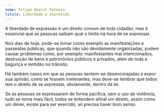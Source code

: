 ```yaml
---
nome: Felipe Amaral Potenza
titulo: Liberdade e expressão 
---
```


A liberdade de expressão é um direito comum de todo cidadão, mas é essencial que as pessoas saibam qual o limite na hora de se expressar.

Nos dias de hoje, pode-se tomar como exemplo as manifestações e passeatas públicas, que quando não são devidamente organizadas, podem causar problemas como, por exemplo: manifestantes mal intencionados, destruição de bens e patrimônios públicos e privados, além de toda a bagunça e lentidão no trânsito.

Há também casos em que as pessoas sentem-se desencorajadas a expor sua opinião, como se fossem irrelevantes, mas deve-se lembrar que todos tem o direito de se expressar, obviamente, dentro da lei.

Se as pessoas se expressarem de forma pacífica, sem o uso de violência, tudo se torna mais fácil, todos se entendem afinal um direito, assim como um dever, existe para ser exercido, só precisa haver bom senso.

